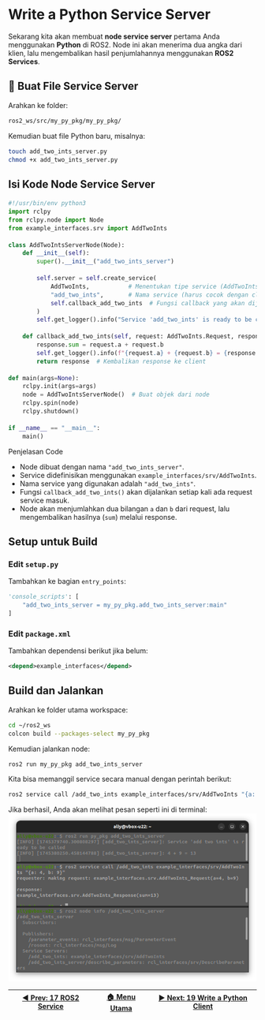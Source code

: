 # Write a Python Service Server

Sekarang kita akan membuat **node service server** pertama Anda menggunakan **Python** di ROS2. Node ini akan menerima dua angka dari klien, lalu mengembalikan hasil penjumlahannya menggunakan **ROS2 Services**.

## 📁 Buat File Service Server

Arahkan ke folder:

```bash
ros2_ws/src/my_py_pkg/my_py_pkg/
```

Kemudian buat file Python baru, misalnya:

```bash
touch add_two_ints_server.py
chmod +x add_two_ints_server.py
```

## Isi Kode Node Service Server

```python
#!/usr/bin/env python3
import rclpy
from rclpy.node import Node
from example_interfaces.srv import AddTwoInts

class AddTwoIntsServerNode(Node):
    def __init__(self):
        super().__init__("add_two_ints_server")
        
        self.server = self.create_service(
            AddTwoInts,           # Menentukan tipe service (AddTwoInts)
            "add_two_ints",       # Nama service (harus cocok dengan client)
            self.callback_add_two_ints  # Fungsi callback yang akan dijalankan saat ada request
        )
        self.get_logger().info("Service 'add_two_ints' is ready to be called")
        
    def callback_add_two_ints(self, request: AddTwoInts.Request, response: AddTwoInts.Response):
        response.sum = request.a + request.b
        self.get_logger().info(f"{request.a} + {request.b} = {response.sum}")
        return response  # Kembalikan response ke client

def main(args=None):
    rclpy.init(args=args)
    node = AddTwoIntsServerNode()  # Buat objek dari node
    rclpy.spin(node)
    rclpy.shutdown()

if __name__ == "__main__":
    main()
```

Penjelasan Code

- Node dibuat dengan nama `"add_two_ints_server"`.
- Service didefinisikan menggunakan `example_interfaces/srv/AddTwoInts`.
- Nama service yang digunakan adalah `"add_two_ints"`.
- Fungsi `callback_add_two_ints()` akan dijalankan setiap kali ada request service masuk.
- Node akan menjumlahkan dua bilangan `a` dan `b` dari request, lalu mengembalikan hasilnya (`sum`) melalui response.

## Setup untuk Build

### Edit `setup.py`

Tambahkan ke bagian `entry_points`:

```python
'console_scripts': [
    "add_two_ints_server = my_py_pkg.add_two_ints_server:main"
]
```

### Edit `package.xml`

Tambahkan dependensi berikut jika belum:

```xml
<depend>example_interfaces</depend>
```

## Build dan Jalankan

Arahkan ke folder utama workspace:

```bash
cd ~/ros2_ws
colcon build --packages-select my_py_pkg
```

Kemudian jalankan node:

```bash
ros2 run my_py_pkg add_two_ints_server
```

Kita bisa memanggil service secara manual dengan perintah berikut:

```bash
ros2 service call /add_two_ints example_interfaces/srv/AddTwoInts "{a: 4, 9: 7}"
```

Jika berhasil, Anda akan melihat pesan seperti ini di terminal:
![Terminal Python Server](/assets/terminal_python_server.png)


| [◀️ Prev: 17 ROS2 Service](../17_ros2_service/) | [🏠 Menu Utama](/) | [▶️ Next: 19 Write a Python Client](../19_python_client/) |
| ---------------------------------------------- | ----------------- | -------------------------------------------------------- |